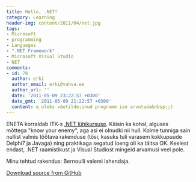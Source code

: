 ```yaml
---
title: Hello, .NET!
category: Learning
header-img: content/2011/04/net.jpg
tags:
- Microsoft
- programming
- Languages
- ".NET Framework"
- Microsoft Visual Studio
- NET
comments:
- id: 78
  author: erki
  author_email: erki@vahva.ee
  author_url: ''
  date: '2011-05-09 23:22:57 +0300'
  date_gmt: '2011-05-09 21:22:57 +0300'
  content: q oleks v&otilde;inud programm ise arvutada&nbsp;;)
---
```


ENETA korraldab ITK-s [.NET lühikursuse](http://www.eneta.ee/uudised/blogid/Lehed/6-osaline-tasuta-net-arenduse-luhikursus.aspx). Käisin ka kohal, alguses mõttega "know your enemy", aga asi ei olnudki nii hull. Kolme tunniga sain nullist valmis töötava rakenduse (tõsi, kasuks tuli varasem kokkupuude Delphi7 ja Javaga) ning praktikaga segatud loeng oli ka täitsa OK. Keelest endast, .NET raamistikust ja Visual Studiost mingeid arvamusi veel pole.


Minu tehtud rakendus: Bernoulli valemi lahendaja.

[Download source from GitHub](https://github.com/anroots/projects-archive/tree/master/bernoull)